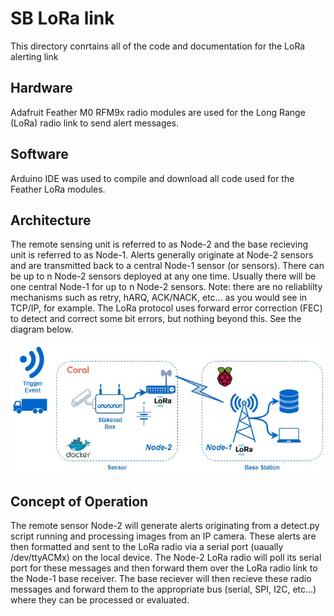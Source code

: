 # SB LoRa link 
This directory conrtains all of the code and documentation for the LoRa alerting link

## Hardware
Adafruit Feather M0 RFM9x radio modules are used for the Long Range (LoRa) radio link
to send alert messages. 

## Software
Arduino IDE was used to compile and download all code used for the Feather LoRa modules.

## Architecture

The remote sensing unit is referred to as Node-2 and the base recieving unit is referred to
as Node-1. Alerts generally originate at Node-2 sensors and are transmitted back to a central
Node-1 sensor (or sensors). There can be up to n Node-2 sensors deployed at any one time. 
Usually there will be one central Node-1 for up to n Node-2 sensors. Note: there are no reliablilty
mechanisms such as retry, hARQ, ACK/NACK, etc... as you would see in TCP/IP, for example. The LoRa protocol uses
forward error correction (FEC) to detect and correct some bit errors, but nothing beyond this. See 
the diagram below.

![Network Diagram](./SB-LoRa__2_.jpg)

## Concept of Operation

The remote sensor Node-2 will generate alerts originating from a detect.py script running and 
processing images from an IP camera. These alerts are then formatted and sent to the LoRa radio
via a serial port (uaually /dev/ttyACMx) on the local device. The Node-2 LoRa radio will poll its serial 
port for these messages and then forward them over the LoRa radio link to the Node-1 base receiver. The
base reciever will then recieve these radio messages and forward them to the appropriate bus (serial, SPI, 
I2C, etc...) where they can be processed or evaluated.



